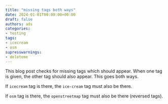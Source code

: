 ```yaml
---
title: "missing tags both ways"
date: 2024-01-01T00:00:00+00:00
draft: false
authors: ads
categories:
- testing
tags:
- icecream
- osm
supresswarnings:
- deleteme
---
```


This blog post checks for missing tags which should appear. When one tag is given, the other tag should also appear. This goes both ways.

If `icecream` tag is there, the `ice-cream` tag must also be there.

If `osm` tag is there, the `openstreetmap` tag must also be there (reversed tags).
